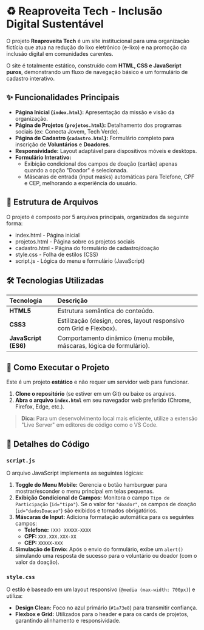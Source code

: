 # ♻️ Reaproveita Tech - Inclusão Digital Sustentável

O projeto **Reaproveita Tech** é um site institucional para uma organização fictícia que atua na redução do lixo eletrônico (e-lixo) e na promoção da inclusão digital em comunidades carentes.

O site é totalmente estático, construído com **HTML, CSS e JavaScript puros**, demonstrando um fluxo de navegação básico e um formulário de cadastro interativo.

## ✨ Funcionalidades Principais

* **Página Inicial (`index.html`):** Apresentação da missão e visão da organização.
* **Página de Projetos (`projetos.html`):** Detalhamento dos programas sociais (ex: Conecta Jovem, Tech Verde).
* **Página de Cadastro (`cadastro.html`):** Formulário completo para inscrição de **Voluntários** e **Doadores**.
* **Responsividade:** Layout adaptável para dispositivos móveis e desktops.
* **Formulário Interativo:**
    * Exibição condicional dos campos de doação (cartão) apenas quando a opção "Doador" é selecionada.
    * Máscaras de entrada (input masks) automáticas para Telefone, CPF e CEP, melhorando a experiência do usuário.

## 📁 Estrutura de Arquivos

O projeto é composto por 5 arquivos principais, organizados da seguinte forma:

* index.html - Página inicial 
* projetos.html -  Página sobre os projetos sociais 
* cadastro.html -  Página do formulário de cadastro/doação 
* style.css -  Folha de estilos (CSS) 
* script.js -  Lógica do menu e formulário (JavaScript)


## 🛠️ Tecnologias Utilizadas

| Tecnologia | Descrição |
| :--- | :--- |
| **HTML5** | Estrutura semântica do conteúdo. |
| **CSS3** | Estilização (design, cores, layout responsivo com Grid e Flexbox). |
| **JavaScript (ES6)** | Comportamento dinâmico (menu mobile, máscaras, lógica de formulário). |

## 🚀 Como Executar o Projeto

Este é um projeto **estático** e não requer um servidor web para funcionar.

1.  **Clone o repositório** (se estiver em um Git) ou baixe os arquivos.
2.  **Abra o arquivo `index.html`** em seu navegador web preferido (Chrome, Firefox, Edge, etc.).

> **Dica:** Para um desenvolvimento local mais eficiente, utilize a extensão "Live Server" em editores de código como o VS Code.

## 📝 Detalhes do Código

### `script.js`

O arquivo JavaScript implementa as seguintes lógicas:

1.  **Toggle do Menu Mobile:** Gerencia o botão hamburguer para mostrar/esconder o menu principal em telas pequenas.
2.  **Exibição Condicional de Campos:** Monitora o campo `Tipo de Participação` (`id="tipo"`). Se o valor for `"doador"`, os campos de doação (`id="dadosDoacao"`) são exibidos e tornados obrigatórios.
3.  **Máscaras de Input:** Adiciona formatação automática para os seguintes campos:
    * **Telefone:** `(XX) XXXXX-XXXX`
    * **CPF:** `XXX.XXX.XXX-XX`
    * **CEP:** `XXXXX-XXX`
4.  **Simulação de Envio:** Após o envio do formulário, exibe um `alert()` simulando uma resposta de sucesso para o voluntário ou doador (com o valor da doação).

### `style.css`

O estilo é baseado em um layout responsivo (`@media (max-width: 700px)`) e utiliza:

* **Design Clean:** Foco no azul primário (`#1a73e8`) para transmitir confiança.
* **Flexbox e Grid:** Utilizados para o header e para os cards de projetos, garantindo alinhamento e responsividade.
